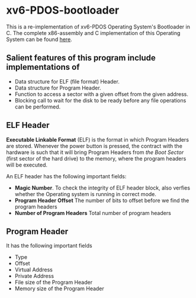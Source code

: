 # xv6-PDOS-bootloader #

This is a re-implementation of xv6-PDOS Operating System's Bootloader in C. The complete x86-assembly and C implementation of this Operating System can be found [here](https://github.com/mit-pdos/xv6-public).

## Salient features of this program include implementations of ##
* Data structure for ELF (file format) Header.
* Data structure for Program Header.
* Function to access a sector with a given offset from the given address.
* Blocking call to wait for the disk to be ready before any file operations can be performed.

## ELF Header ##

**Executable Linkable Format** (ELF) is the format in which Program Headers are stored. Whenever the power button is pressed, the contract with the hardware is such that it will bring Program Headers from *the Boot Sector* (first sector of the hard drive) to the memory, where the program headers will be executed.

An ELF header has the following important fields:

* **Magic Number**. To check the integrity of ELF header block, also verfies whether the Operating system is running in correct mode.
* **Program Header Offset** The number of bits to offset before we find the program headers
* **Number of Program Headers** Total number of program headers

## Program Header ##

It has the following important fields

* Type
* Offset
* Virtual Address
* Private Address
* File size of the Program Header
* Memory size of the Program Header
